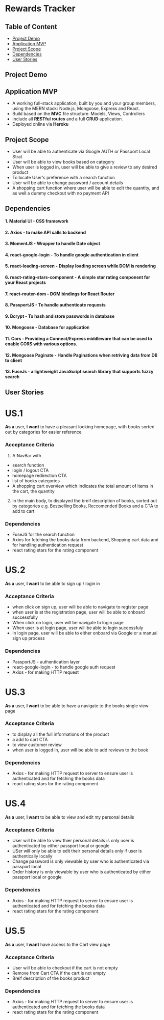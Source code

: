 # Rewards Tracker

## Table of Content
- [Project Demo](#Project-Demo)
- [Application MVP](#Application-MVP)
- [Project Scope](#Project-Scope)
- [Dependencies](#Dependencies)
- [User Stories](#User-Stories)

## Project Demo 
<Link here>

## Application MVP
- A working full-stack application, built by you and your group members, using the MERN stack: Node.js, Mongoose, Express and React.
- Build based on the **MVC** file structure: Models, Views, Controllers
- Include all **RESTful routes** and a full **CRUD** application.
- Deployed online via **Heroku**

## Project Scope
- User will be able to authenticate via Google AUTH or Passport Local Strat
- User will be able to view books based on category
- When user is logged in, user will be able to give a review to any desired product
- To locate User's preference with a search function
- User will be able to change password / account details
- A shopping cart function where user will be able to edit the quantity, and as well a dummy checkout with no payment API

## Dependencies
#### 1. Material UI - CSS framework
#### 2. Axios - to make API calls to backend
#### 3. MomentJS - Wrapper to handle Date object
#### 4. react-google-login - To handle google authentication in client
#### 5. react-loading-screen - Display loading screen while DOM is rendering
#### 6. react-rating-stars-component - A simple star rating component for your React projects
#### 7. react-router-dom -  DOM bindings for React Router
#### 8. PassportJS - To handle authenticate requests
#### 9. Bcrypt - To hash and store passwords in database
#### 10. Mongoose - Database for application
#### 11. Cors - Providing a Connect/Express middleware that can be used to enable CORS with various options.
#### 12. Mongoose Paginate - Handle Paginations when retriving data from DB to client
#### 13. FuseJs - a lightweight JavaScript search library that supports fuzzy search

## User Stories
# US.1
**As a** user,
**I want** to have a pleasant looking homepage, with books sorted out by categories for easier reference
### Acceptance Criteria
1. A NavBar with
- search function
- login / logout CTA
- homepage redirection CTA
- list of books categories
- A shopping cart overview which indicates the total amount of items in the cart, the quantity
2. In the main body, to displayed the breif description of books, sorted out by categories e.g. Bestselling Books, Reccomended Books and a CTA to add to cart
### Dependencies
- FuseJS for the search function
- Axios for fetching the books data from backend, Shopping cart data and for handling authentication request
- react rating stars for the rating component

# US.2
**As a** user,
**I want** to be able to sign up / login in
### Acceptance Criteria
- when click on sign up, user will be able to navigate to register page
- when user is at the registration page, user will be able to onboard successfully
- When click on login, user will be navigate to login page
- When user is at login page, user will be able to login successfuly
- In login page, user will be able to either onboard via Google or a manual sign up process
### Dependencies
- PassportJS - authentication layer
- react-google-login - to handle google auth request
- Axios - for making HTTP request

# US.3
**As a** user,
**I want** to be able to have a navigate to the books single view page
### Acceptance Criteria
- to display all the full informations of the product
- a add to cart CTA
- to view customer review
- when user is logged in, user will be able to add reviews to the book
### Dependencies
- Axios - for making HTTP request to server to ensure user is authenticated and for fetching the books data
- react rating stars for the rating component

# US.4
**As a** user,
**I want** to be able to view and edit my personal details
### Acceptance Criteria
- User will be able to view thier personal details is only user is authenticated by either passport local or google
- USer will only be able to edit their personal details only if user is authentically locally
- Change password is only viewable by user who is authenticated via passport local
- Order history is only viewable by user who is authenticated by either passport local or google
### Dependencies
- Axios - for making HTTP request to server to ensure user is authenticated and for fetching the books data
- react rating stars for the rating component

# US.5
**As a** user,
**I want** have access to the Cart view page
### Acceptance Criteria
- User will be able to checkout if the cart is not empty
- Remove from Cart CTA if the cart is not empty
- Breif description of the books product
### Dependencies
- Axios - for making HTTP request to server to ensure user is authenticated and for fetching the books data
- react rating stars for the rating component
